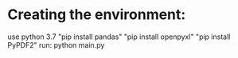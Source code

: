 # Creating the environment:
use python 3.7 
"pip install pandas"
"pip install openpyxl"
"pip install PyPDF2"
run: python main.py